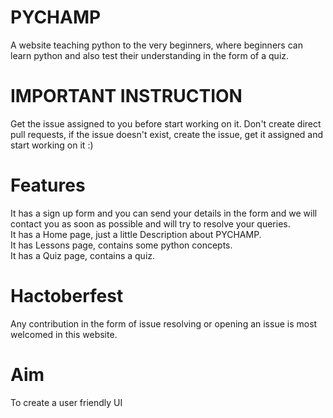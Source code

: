 # PYCHAMP
A website teaching python to the very beginners, where beginners can learn python and also test their understanding in the form of a quiz.

# IMPORTANT INSTRUCTION
Get the issue assigned to you before start working on it.
Don't create direct pull requests, if the issue doesn't exist, create the issue, get it assigned and start working on it :)


# Features
It has a sign up form and you can send your details in the form and we will contact you as soon as possible and will try to resolve your queries.<br>
It has a Home page, just a little Description about PYCHAMP.<br>
It has Lessons page, contains some python concepts.<br>
It has a Quiz page, contains a quiz.

# Hactoberfest
Any contribution in the form of issue resolving or opening an issue is most welcomed in this website.

# Aim
To create a user friendly UI
